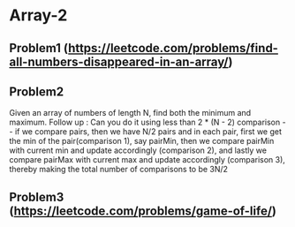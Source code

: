 # Array-2

## Problem1 (https://leetcode.com/problems/find-all-numbers-disappeared-in-an-array/)


## Problem2
Given an array of numbers of length N, find both the minimum and maximum. Follow up : Can you do it using less than 2 * (N - 2) comparison -- if we compare pairs, then we have N/2 pairs and in each pair, first we get the min of the pair(comparison 1), say pairMin, then we compare pairMin with current min and update accordingly (comparison 2), and lastly we compare pairMax with current max and update accordingly (comparison 3), thereby making the total number of comparisons to be 3N/2

## Problem3 (https://leetcode.com/problems/game-of-life/)

